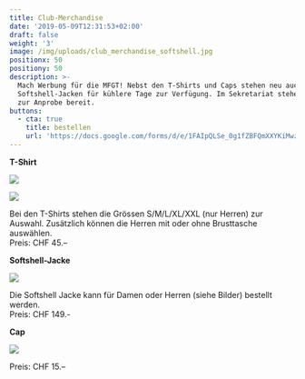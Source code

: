 ```yaml
---
title: Club-Merchandise
date: '2019-05-09T12:31:53+02:00'
draft: false
weight: '3'
image: /img/uploads/club_merchandise_softshell.jpg
positionx: 50
positiony: 50
description: >-
  Mach Werbung für die MFGT! Nebst den T-Shirts und Caps stehen neu auch
  Softshell-Jacken für kühlere Tage zur Verfügung. Im Sekretariat stehen Muster
  zur Anprobe bereit.
buttons:
  - cta: true
    title: bestellen
    url: 'https://docs.google.com/forms/d/e/1FAIpQLSe_0g1fZBFQmXXYKiMwzM_1gXNo4mIHisTKm8JeqsKKfluRCA/viewform'
---
```

**T-Shirt**

![](/img/uploads/bild_shirts.jpg)

![](/img/uploads/bild_shirts_2.jpg)

Bei den T-Shirts stehen die Grössen S/M/L/XL/XXL (nur Herren) zur Auswahl. Zusätzlich können die Herren mit oder ohne Brusttasche auswählen. \
Preis: CHF 45.– 

**Softshell-Jacke**

![](/img/uploads/bild_softshell.jpg)

Die Softshell Jacke kann für Damen oder Herren (siehe Bilder) bestellt werden.\
Preis: CHF 149.-

**Cap**

![](/img/uploads/bild_cap.jpg)

Preis: CHF 15.–

